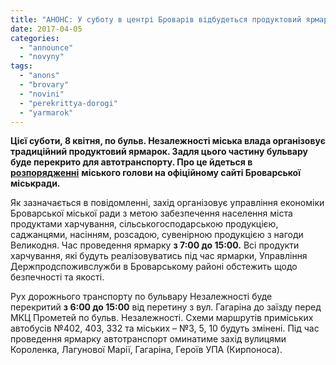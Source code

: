 ```yaml
---
title: "АНОНС: У суботу в центрі Броварів відбудеться продуктовий ярмарок"
date: 2017-04-05
categories: 
  - "announce"
  - "novyny"
tags: 
  - "anons"
  - "brovary"
  - "novini"
  - "perekrittya-dorogi"
  - "yarmarok"
---
```


**Цієї суботи, 8 квітня, по бульв. Незалежності міська влада організовує традиційний продуктовий ярмарок. Задля цього частину бульвару буде перекрито для автотранспорту. Про це йдеться в** **[розпорядженні](http://brovary-rada.gov.ua/documents/26995.html)** **міського голови на офіційному сайті Броварської міськради.**

Як зазначається в повідомленні, захід організовує управління економіки Броварської міської ради з метою забезпечення населення міста продуктами харчування, сільськогосподарською продукцією, саджанцями, насінням, розсадою, сувенірною продукцією з нагоди Великодня. Час проведення ярмарку **з 7:00 до 15:00.** Всі продукти харчування, які будуть реалізовуватись під час ярмарки, Управління Держпродспоживслужби в Броварському районі обстежить щодо безпечності та якості.

Рух дорожнього транспорту по бульвару Незалежності буде перекритий **з 6:00 до 15:00** від перетину з вул. Гагаріна до заїзду перед МКЦ Прометей по бульв. Незалежності. Схеми маршрутів приміських автобусів №402, 403, 332 та міських – №3, 5, 10 будуть змінені. Під час проведення ярмарку автотранспорт оминатиме захід вулицями Короленка, Лагунової Марії, Гагаріна, Героїв УПА (Кирпоноса).
